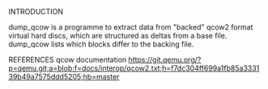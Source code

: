INTRODUCTION

dump\_qcow is a programme to extract data from "backed" qcow2 format virtual hard discs, which are structured as deltas from a base file. dump\_qcow lists which blocks differ to the backing file.


REFERENCES
qcow documentation
https://git.qemu.org/?p=qemu.git;a=blob;f=docs/interop/qcow2.txt;h=f7dc304ff699a1fb85a333139b49a7575ddd5205;hb=master

